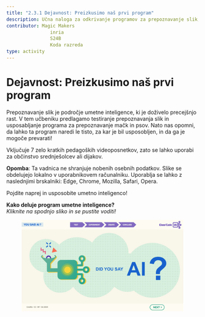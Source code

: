 ```yaml
---
title: "2.3.1 Dejavnost: Preizkusimo naš prvi program"
description: Učna naloga za odkrivanje programov za prepoznavanje slik, kako jih usposobiti, kako jih prevarati.
contributor: Magic Makers
                inria
                S24B
                Koda razreda      
type: activity
---
```

# Dejavnost: Preizkusimo naš prvi program

Prepoznavanje slik je področje umetne inteligence, ki je doživelo precejšnjo rast. V tem učbeniku predlagamo testiranje prepoznavanja slik in usposabljanje programa za prepoznavanje mačk in psov. Nato nas opomni, da lahko ta program naredi le tisto, za kar je bil usposobljen, in da ga je mogoče prevarati!

Vključuje 7 zelo kratkih pedagoških videoposnetkov, zato se lahko uporabi za občinstvo srednješolcev ali dijakov.

**Opomba**: Ta vadnica ne shranjuje nobenih osebnih podatkov. Slike se obdelujejo lokalno v uporabnikovem računalniku. Uporablja se lahko z naslednjimi brskalniki: Edge, Chrome, Mozilla, Safari, Opera.

Pojdite naprej in usposobite umetno inteligenco!

**Kako deluje program umetne inteligence?**  
_Kliknite na spodnjo sliko in se pustite voditi!_

<a href="https://pixees.fr/classcodeiai/app/tuto1?lang=en" target="_blank"><figure>
  <img src="Images/Tuto-M1-FirstProgram.png" />
</figure></a>
